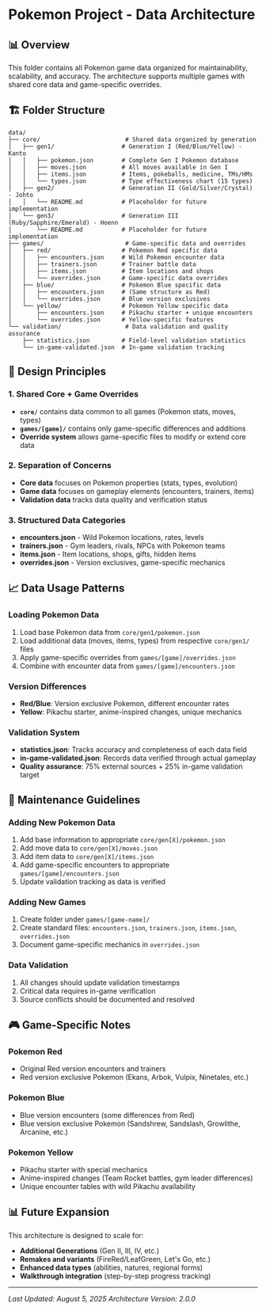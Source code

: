 # Pokemon Project - Data Architecture

## 📊 Overview

This folder contains all Pokemon game data organized for maintainability, scalability, and accuracy. The architecture supports multiple games with shared core data and game-specific overrides.

## 🏗️ Folder Structure

````text
data/
├── core/                        # Shared data organized by generation
│   ├── gen1/                   # Generation I (Red/Blue/Yellow) - Kanto
│   │   ├── pokemon.json        # Complete Gen I Pokemon database  
│   │   ├── moves.json          # All moves available in Gen I
│   │   ├── items.json          # Items, pokeballs, medicine, TMs/HMs
│   │   └── types.json          # Type effectiveness chart (15 types)
│   ├── gen2/                   # Generation II (Gold/Silver/Crystal) - Johto
│   │   └── README.md           # Placeholder for future implementation
│   └── gen3/                   # Generation III (Ruby/Sapphire/Emerald) - Hoenn  
│       └── README.md           # Placeholder for future implementation
├── games/                       # Game-specific data and overrides
│   ├── red/                    # Pokemon Red specific data
│   │   ├── encounters.json     # Wild Pokemon encounter data
│   │   ├── trainers.json       # Trainer battle data  
│   │   ├── items.json          # Item locations and shops
│   │   └── overrides.json      # Game-specific data overrides
│   ├── blue/                   # Pokemon Blue specific data
│   │   ├── encounters.json     # (Same structure as Red)
│   │   └── overrides.json      # Blue version exclusives
│   └── yellow/                 # Pokemon Yellow specific data
│       ├── encounters.json     # Pikachu starter + unique encounters
│       └── overrides.json      # Yellow-specific features
└── validation/                  # Data validation and quality assurance
    ├── statistics.json         # Field-level validation statistics  
    └── in-game-validated.json  # In-game validation tracking

````

## 🎯 Design Principles

### **1. Shared Core + Game Overrides**

- **`core/`** contains data common to all games (Pokemon stats, moves, types)
- **`games/[game]/`** contains only game-specific differences and additions
- **Override system** allows game-specific files to modify or extend core data

### **2. Separation of Concerns**

- **Core data** focuses on Pokemon properties (stats, types, evolution)
- **Game data** focuses on gameplay elements (encounters, trainers, items)
- **Validation data** tracks data quality and verification status

### **3. Structured Data Categories**

- **encounters.json** - Wild Pokemon locations, rates, levels
- **trainers.json** - Gym leaders, rivals, NPCs with Pokemon teams
- **items.json** - Item locations, shops, gifts, hidden items
- **overrides.json** - Version exclusives, game-specific mechanics

## 📈 Data Usage Patterns

### **Loading Pokemon Data**

1. Load base Pokemon data from `core/gen1/pokemon.json`
2. Load additional data (moves, items, types) from respective `core/gen1/` files
3. Apply game-specific overrides from `games/[game]/overrides.json`
4. Combine with encounter data from `games/[game]/encounters.json`

### **Version Differences**

- **Red/Blue**: Version exclusive Pokemon, different encounter rates
- **Yellow**: Pikachu starter, anime-inspired changes, unique mechanics

### **Validation System**

- **statistics.json**: Tracks accuracy and completeness of each data field
- **in-game-validated.json**: Records data verified through actual gameplay
- **Quality assurance**: 75% external sources + 25% in-game validation target

## 🔧 Maintenance Guidelines

### **Adding New Pokemon Data**

1. Add base information to appropriate `core/gen[X]/pokemon.json`
2. Add move data to `core/gen[X]/moves.json` 
3. Add item data to `core/gen[X]/items.json`
4. Add game-specific encounters to appropriate `games/[game]/encounters.json`
5. Update validation tracking as data is verified

### **Adding New Games**

1. Create folder under `games/[game-name]/`
2. Create standard files: `encounters.json`, `trainers.json`, `items.json`, `overrides.json`
3. Document game-specific mechanics in `overrides.json`

### **Data Validation**

1. All changes should update validation timestamps
2. Critical data requires in-game verification
3. Source conflicts should be documented and resolved

## 🎮 Game-Specific Notes

### **Pokemon Red**

- Original Red version encounters and trainers
- Red version exclusive Pokemon (Ekans, Arbok, Vulpix, Ninetales, etc.)

### **Pokemon Blue**

- Blue version encounters (some differences from Red)
- Blue version exclusive Pokemon (Sandshrew, Sandslash, Growlithe, Arcanine, etc.)

### **Pokemon Yellow**

- Pikachu starter with special mechanics
- Anime-inspired changes (Team Rocket battles, gym leader differences)
- Unique encounter tables with wild Pikachu availability

## 📊 Future Expansion

This architecture is designed to scale for:

- **Additional Generations** (Gen II, III, IV, etc.)
- **Remakes and variants** (FireRed/LeafGreen, Let's Go, etc.)
- **Enhanced data types** (abilities, natures, regional forms)
- **Walkthrough integration** (step-by-step progress tracking)

---

*Last Updated: August 5, 2025*
*Architecture Version: 2.0.0*
